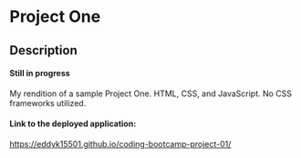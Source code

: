 # Project One

## Description
#### Still in progress
My rendition of a sample Project One. HTML, CSS, and JavaScript. No CSS frameworks utilized.

#### Link to the deployed application:
https://eddyk15501.github.io/coding-bootcamp-project-01/
